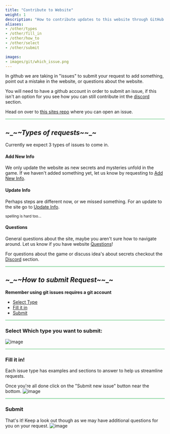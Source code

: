 ```yaml
---
title: "Contribute to Website"
weight: 1
description: "How to contribute updates to this website through GitHub."
aliases:
- /other/types
- /other/fill_in
- /other/how_to
- /other/select
- /other/submit

images: 
- images/git/which_issue.png
--- 
```


In github we are taking in "issues" to submit your request to add something, point out a mistake in the website, or questions about the website.

You will need to have a github account in order to submit an issue, if this isn't an option for you see how you can still contribute int the [discord](/contribute/discord/) section.


Head on over to [this sites repo](https://github.com/doodlebunnyhops/doodlebunnyhops.github.io/issues) where you can open an issue. 


<hr style="background-color: #28b44c" size=8>


## ~_~_~Types of requests~_~_~
Currently we expect 3 types of issues to come in.


#### Add New Info

We only update the website as new secrets and mysteries unfold in the game. If we haven't added something yet, let us know by requesting to [Add New Info](https://github.com/doodlebunnyhops/doodlebunnyhops.github.io/issues/new?assignees=doodlebunnyhops&labels=enhancement&projects=&template=add-new-info.md&title=%5BNew+Content%5D).

#### Update Info

Perhaps steps are different now, or we missed something. For an update to the site go to [Update Info](https://github.com/doodlebunnyhops/doodlebunnyhops.github.io/issues/new?assignees=doodlebunnyhops&labels=documentation&projects=&template=update-info.md&title=%5BSite+Update%5D).

<sub>spelling is hard too...</sub>

#### Questions

General questions about the site, maybe you aren't sure how to navigate around. Let us know if you have website [Questions](https://github.com/doodlebunnyhops/doodlebunnyhops.github.io/issues/new?assignees=doodlebunnyhops&labels=question&projects=&template=question.md&title=%5BQuestion%5D)!

For questions about the game or discuss idea's about secrets checkout the [Discord](/contribute/discord) section.

<hr style="background-color: #28b44c" size=8>


## ~_~_~How to submit Request~_~_~
**Remember using git issues requires a git account**
- [Select Type](/contribute/website/#select-which-type-you-want-to-submit)
- [Fill it in](/contribute/website/#fill-it-in)
- [Submit](/contribute/website/#submit)

<hr style="background-color: #28b44c" size=8>

### Select Which type you want to submit:

![image](/images/git/which_issue.png)

<hr style="background-color: #28b44c" size=8>

### Fill it in!
Each issue type has examples and sections to answer to help us streamline requests.

Once you're all done click on the "Submit new issue" button near the bottom.
![image](/images/git/update_info.png)

<hr style="background-color: #28b44c" size=8>

### Submit

That's it! Keep a look out though as we may have additional questions for you on your request.
![image](/images/git/submitted.png)